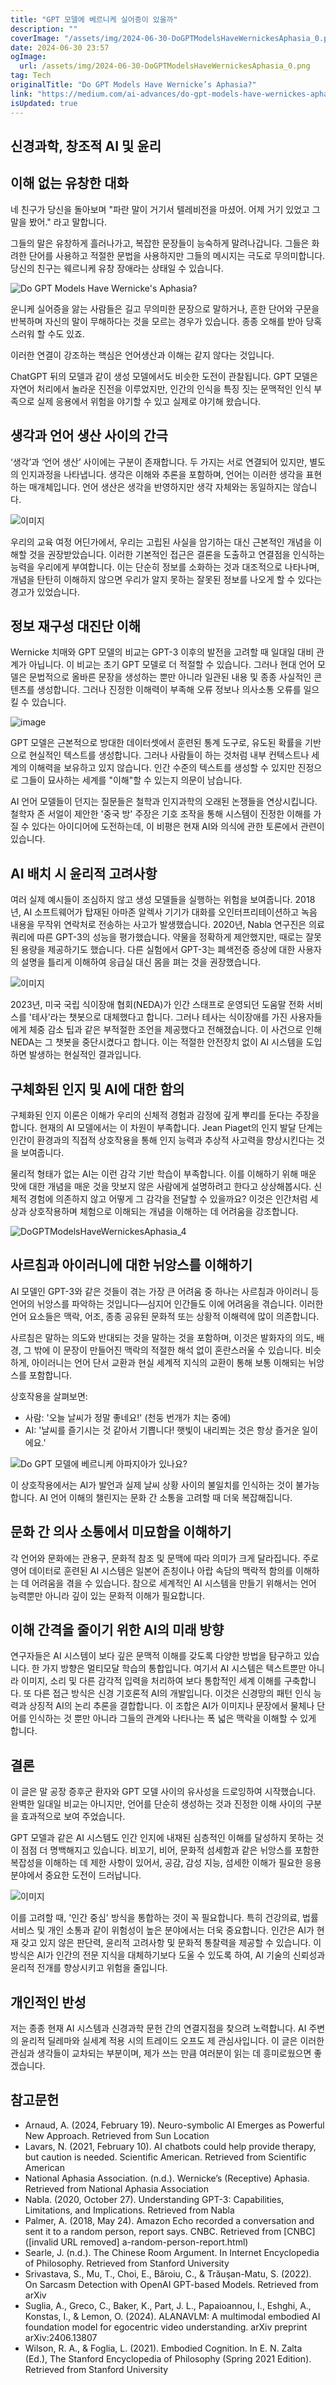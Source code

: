 ```yaml
---
title: "GPT 모델에 베르니케 실어증이 있을까"
description: ""
coverImage: "/assets/img/2024-06-30-DoGPTModelsHaveWernickesAphasia_0.png"
date: 2024-06-30 23:57
ogImage:
  url: /assets/img/2024-06-30-DoGPTModelsHaveWernickesAphasia_0.png
tag: Tech
originalTitle: "Do GPT Models Have Wernicke’s Aphasia?"
link: "https://medium.com/ai-advances/do-gpt-models-have-wernickes-aphasia-e9f1efbdb99b"
isUpdated: true
---
```


## 신경과학, 창조적 AI 및 윤리

## 이해 없는 유창한 대화

네 친구가 당신을 돌아보며 "파란 말이 거기서 텔레비전을 마셨어. 어제 거기 있었고 그 말을 봤어." 라고 말합니다.

그들의 말은 유창하게 흘러나가고, 복잡한 문장들이 능숙하게 말려나갑니다. 그들은 화려한 단어를 사용하고 적절한 문법을 사용하지만 그들의 메시지는 극도로 무의미합니다. 당신의 친구는 웨르니케 유창 장애라는 상태일 수 있습니다.

<!-- cozy-coder - 수평 -->

<ins class="adsbygoogle"
     style="display:block"
     data-ad-client="ca-pub-4877378276818686"
     data-ad-slot="1107185301"
     data-ad-format="auto"
     data-full-width-responsive="true"></ins>

<script>
     (adsbygoogle = window.adsbygoogle || []).push({});
</script>

![Do GPT Models Have Wernicke's Aphasia?](/assets/img/2024-06-30-DoGPTModelsHaveWernickesAphasia_0.png)

운니케 실어증을 앓는 사람들은 길고 무의미한 문장으로 말하거나, 흔한 단어와 구문을 반복하며 자신의 말이 무해하다는 것을 모르는 경우가 있습니다. 종종 오해를 받아 당혹스러워 할 수도 있죠.

이러한 연결이 강조하는 핵심은 언어생산과 이해는 같지 않다는 것입니다.

ChatGPT 뒤의 모델과 같이 생성 모델에서도 비슷한 도전이 관찰됩니다. GPT 모델은 자연어 처리에서 놀라운 진전을 이루었지만, 인간의 인식을 특징 짓는 문맥적인 인식 부족으로 실제 응용에서 위험을 야기할 수 있고 실제로 야기해 왔습니다.

<!-- cozy-coder - 수평 -->

<ins class="adsbygoogle"
     style="display:block"
     data-ad-client="ca-pub-4877378276818686"
     data-ad-slot="1107185301"
     data-ad-format="auto"
     data-full-width-responsive="true"></ins>

<script>
     (adsbygoogle = window.adsbygoogle || []).push({});
</script>

## 생각과 언어 생산 사이의 간극

‘생각’과 ‘언어 생산’ 사이에는 구분이 존재합니다. 두 가지는 서로 연결되어 있지만, 별도의 인지과정을 나타냅니다. 생각은 이해와 추론을 포함하며, 언어는 이러한 생각을 표현하는 매개체입니다. 언어 생산은 생각을 반영하지만 생각 자체와는 동일하지는 않습니다.

![이미지](/assets/img/2024-06-30-DoGPTModelsHaveWernickesAphasia_1.png)

우리의 교육 여정 어딘가에서, 우리는 고립된 사실을 암기하는 대신 근본적인 개념을 이해할 것을 권장받았습니다. 이러한 기본적인 접근은 결론을 도출하고 연결점을 인식하는 능력을 우리에게 부여합니다. 이는 단순히 정보를 소화하는 것과 대조적으로 나타나며, 개념을 탄탄히 이해하지 않으면 우리가 알지 못하는 잘못된 정보를 나오게 할 수 있다는 경고가 있었습니다.

<!-- cozy-coder - 수평 -->

<ins class="adsbygoogle"
     style="display:block"
     data-ad-client="ca-pub-4877378276818686"
     data-ad-slot="1107185301"
     data-ad-format="auto"
     data-full-width-responsive="true"></ins>

<script>
     (adsbygoogle = window.adsbygoogle || []).push({});
</script>

## 정보 재구성 대진단 이해

Wernicke 치매와 GPT 모델의 비교는 GPT-3 이후의 발전을 고려할 때 일대일 대비 관계가 아닙니다. 이 비교는 초기 GPT 모델로 더 적절할 수 있습니다. 그러나 현대 언어 모델은 문법적으로 올바른 문장을 생성하는 뿐만 아니라 일관된 내용 및 종종 사실적인 콘텐츠를 생성합니다. 그러나 진정한 이해력이 부족해 오류 정보나 의사소통 오류를 일으킬 수 있습니다.

![image](/assets/img/2024-06-30-DoGPTModelsHaveWernickesAphasia_2.png)

GPT 모델은 근본적으로 방대한 데이터셋에서 훈련된 통계 도구로, 유도된 확률을 기반으로 현실적인 텍스트를 생성합니다. 그러나 사람들이 하는 것처럼 내부 컨텍스트나 세계의 이해력을 보유하고 있지 않습니다. 인간 수준의 텍스트를 생성할 수 있지만 진정으로 그들이 묘사하는 세계를 "이해"할 수 있는지 의문이 남습니다.

<!-- cozy-coder - 수평 -->

<ins class="adsbygoogle"
     style="display:block"
     data-ad-client="ca-pub-4877378276818686"
     data-ad-slot="1107185301"
     data-ad-format="auto"
     data-full-width-responsive="true"></ins>

<script>
     (adsbygoogle = window.adsbygoogle || []).push({});
</script>

AI 언어 모델들이 던지는 질문들은 철학과 인지과학의 오래된 논쟁들을 연상시킵니다. 철학자 존 서얼이 제안한 '중국 방' 주장은 기호 조작을 통해 시스템이 진정한 이해를 가질 수 있다는 아이디어에 도전하는데, 이 비평은 현재 AI와 의식에 관한 토론에서 관련이 있습니다.

## AI 배치 시 윤리적 고려사항

여러 실제 예시들이 조심하지 않고 생성 모델들을 실행하는 위험을 보여줍니다. 2018년, AI 소프트웨어가 탑재된 아마존 알렉사 기기가 대화를 오인터프리테이션하고 녹음 내용을 무작위 연락처로 전송하는 사고가 발생했습니다. 2020년, Nabla 연구진은 의료 쿼리에 따른 GPT-3의 성능을 평가했습니다. 약물을 정확하게 제안했지만, 때로는 잘못된 용량을 제공하기도 했습니다. 다른 실험에서 GPT-3는 폐색전증 증상에 대한 사용자의 설명을 틀리게 이해하여 응급실 대신 몸을 펴는 것을 권장했습니다.

![이미지](/assets/img/2024-06-30-DoGPTModelsHaveWernickesAphasia_3.png)

<!-- cozy-coder - 수평 -->

<ins class="adsbygoogle"
     style="display:block"
     data-ad-client="ca-pub-4877378276818686"
     data-ad-slot="1107185301"
     data-ad-format="auto"
     data-full-width-responsive="true"></ins>

<script>
     (adsbygoogle = window.adsbygoogle || []).push({});
</script>

2023년, 미국 국립 식이장애 협회(NEDA)가 인간 스태프로 운영되던 도움말 전화 서비스를 '테사'라는 챗봇으로 대체했다고 합니다. 그러나 테사는 식이장애를 가진 사용자들에게 체중 감소 팁과 같은 부적절한 조언을 제공했다고 전해졌습니다. 이 사건으로 인해 NEDA는 그 챗봇을 중단시켰다고 합니다. 이는 적절한 안전장치 없이 AI 시스템을 도입하면 발생하는 현실적인 결과입니다.

## 구체화된 인지 및 AI에 대한 함의

구체화된 인지 이론은 이해가 우리의 신체적 경험과 감정에 깊게 뿌리를 둔다는 주장을 합니다. 현재의 AI 모델에서는 이 차원이 부족합니다. Jean Piaget의 인지 발달 단계는 인간이 환경과의 직접적 상호작용을 통해 인지 능력과 추상적 사고력을 향상시킨다는 것을 보여줍니다.

물리적 형태가 없는 AI는 이런 감각 기반 학습이 부족합니다. 이를 이해하기 위해 매운 맛에 대한 개념을 매운 것을 맛보지 않은 사람에게 설명하려고 한다고 상상해봅시다. 신체적 경험에 의존하지 않고 어떻게 그 감각을 전달할 수 있을까요? 이것은 인간처럼 세상과 상호작용하며 체험으로 이해되는 개념을 이해하는 데 어려움을 강조합니다.

<!-- cozy-coder - 수평 -->

<ins class="adsbygoogle"
     style="display:block"
     data-ad-client="ca-pub-4877378276818686"
     data-ad-slot="1107185301"
     data-ad-format="auto"
     data-full-width-responsive="true"></ins>

<script>
     (adsbygoogle = window.adsbygoogle || []).push({});
</script>

![DoGPTModelsHaveWernickesAphasia_4](/assets/img/2024-06-30-DoGPTModelsHaveWernickesAphasia_4.png)

## 사르침과 아이러니에 대한 뉘앙스를 이해하기

AI 모델인 GPT-3와 같은 것들이 겪는 가장 큰 어려움 중 하나는 사르침과 아이러니 등 언어의 뉘앙스를 파악하는 것입니다—심지어 인간들도 이에 어려움을 겪습니다. 이러한 언어 요소들은 맥락, 어조, 종종 공유된 문화적 또는 상황적 이해력에 많이 의존합니다.

사르침은 말하는 의도와 반대되는 것을 말하는 것을 포함하며, 이것은 발화자의 의도, 배경, 그 밖에 이 문장이 만들어진 맥락의 적절한 해석 없이 혼란스러울 수 있습니다. 비슷하게, 아이러니는 언어 단서 교환과 현실 세계적 지식의 교환이 통해 보통 이해되는 뉘앙스를 포함합니다.

<!-- cozy-coder - 수평 -->

<ins class="adsbygoogle"
     style="display:block"
     data-ad-client="ca-pub-4877378276818686"
     data-ad-slot="1107185301"
     data-ad-format="auto"
     data-full-width-responsive="true"></ins>

<script>
     (adsbygoogle = window.adsbygoogle || []).push({});
</script>

상호작용을 살펴보면:

- 사람: '오늘 날씨가 정말 좋네요!' (천둥 번개가 치는 중에)
- AI: '날씨를 즐기시는 것 같아서 기쁩니다! 햇빛이 내리쬐는 것은 항상 즐거운 일이에요.'

![Do GPT 모델에 베르니케 아파지아가 있나요?](/assets/img/2024-06-30-DoGPTModelsHaveWernickesAphasia_5.png)

이 상호작용에서는 AI가 발언과 실제 날씨 상황 사이의 불일치를 인식하는 것이 불가능합니다. AI 언어 이해의 챌린지는 문화 간 소통을 고려할 때 더욱 복잡해집니다.

<!-- cozy-coder - 수평 -->

<ins class="adsbygoogle"
     style="display:block"
     data-ad-client="ca-pub-4877378276818686"
     data-ad-slot="1107185301"
     data-ad-format="auto"
     data-full-width-responsive="true"></ins>

<script>
     (adsbygoogle = window.adsbygoogle || []).push({});
</script>

## 문화 간 의사 소통에서 미묘함을 이해하기

각 언어와 문화에는 관용구, 문화적 참조 및 문맥에 따라 의미가 크게 달라집니다. 주로 영어 데이터로 훈련된 AI 시스템은 일본어 존칭이나 아랍 속담의 맥락적 함의를 이해하는 데 어려움을 겪을 수 있습니다. 참으로 세계적인 AI 시스템을 만들기 위해서는 언어 능력뿐만 아니라 깊이 있는 문화적 이해가 필요합니다.

## 이해 간격을 줄이기 위한 AI의 미래 방향

연구자들은 AI 시스템이 보다 깊은 문맥적 이해를 갖도록 다양한 방법을 탐구하고 있습니다. 한 가지 방향은 멀티모달 학습의 통합입니다. 여기서 AI 시스템은 텍스트뿐만 아니라 이미지, 소리 및 다른 감각적 입력을 처리하여 보다 통합적인 세계 이해를 구축합니다. 또 다른 접근 방식은 신경 기호론적 AI의 개발입니다. 이것은 신경망의 패턴 인식 능력과 상징적 AI의 논리 추론을 결합합니다. 이 조합은 AI가 이미지나 문장에서 물체나 단어를 인식하는 것 뿐만 아니라 그들의 관계와 나타나는 폭 넓은 맥락을 이해할 수 있게 합니다.

<!-- cozy-coder - 수평 -->

<ins class="adsbygoogle"
     style="display:block"
     data-ad-client="ca-pub-4877378276818686"
     data-ad-slot="1107185301"
     data-ad-format="auto"
     data-full-width-responsive="true"></ins>

<script>
     (adsbygoogle = window.adsbygoogle || []).push({});
</script>

## 결론

이 글은 말 공장 증후군 환자와 GPT 모델 사이의 유사성을 드로잉하여 시작했습니다. 완벽한 일대일 비교는 아니지만, 언어를 단순히 생성하는 것과 진정한 이해 사이의 구분을 효과적으로 보여 주었습니다.

GPT 모델과 같은 AI 시스템도 인간 인지에 내재된 심층적인 이해를 달성하지 못하는 것이 점점 더 명백해지고 있습니다. 비꼬기, 비어, 문화적 섬세함과 같은 뉘앙스를 포함한 복잡성을 이해하는 데 제한 사항이 있어서, 공감, 감성 지능, 섬세한 이해가 필요한 응용 분야에서 중요한 도전이 드러납니다.

![이미지](/assets/img/2024-06-30-DoGPTModelsHaveWernickesAphasia_6.png)

<!-- cozy-coder - 수평 -->

<ins class="adsbygoogle"
     style="display:block"
     data-ad-client="ca-pub-4877378276818686"
     data-ad-slot="1107185301"
     data-ad-format="auto"
     data-full-width-responsive="true"></ins>

<script>
     (adsbygoogle = window.adsbygoogle || []).push({});
</script>

이를 고려할 때, '인간 중심' 방식을 통합하는 것이 꼭 필요합니다. 특히 건강의료, 법률 서비스 및 개인 소통과 같이 위험성이 높은 분야에서는 더욱 중요합니다. 인간은 AI가 현재 갖고 있지 않은 판단력, 윤리적 고려사항 및 문화적 통찰력을 제공할 수 있습니다. 이 방식은 AI가 인간의 전문 지식을 대체하기보다 도울 수 있도록 하여, AI 기술의 신뢰성과 윤리적 전개를 향상시키고 위험을 줄입니다.

## 개인적인 반성

저는 종종 현재 AI 시스템과 신경과학 문헌 간의 연결지점을 찾으려 노력합니다. AI 주변의 윤리적 딜레마와 실세계 적용 시의 트레이드 오프도 제 관심사입니다. 이 글은 이러한 관심과 생각들이 교차되는 부분이며, 제가 쓰는 만큼 여러분이 읽는 데 흥미로웠으면 좋겠습니다.

## 참고문헌

<!-- cozy-coder - 수평 -->

<ins class="adsbygoogle"
     style="display:block"
     data-ad-client="ca-pub-4877378276818686"
     data-ad-slot="1107185301"
     data-ad-format="auto"
     data-full-width-responsive="true"></ins>

<script>
     (adsbygoogle = window.adsbygoogle || []).push({});
</script>

- Arnaud, A. (2024, February 19). Neuro-symbolic AI Emerges as Powerful New Approach. Retrieved from Sun Location
- Lavars, N. (2021, February 10). AI chatbots could help provide therapy, but caution is needed. Scientific American. Retrieved from Scientific American
- National Aphasia Association. (n.d.). Wernicke’s (Receptive) Aphasia. Retrieved from National Aphasia Association
- Nabla. (2020, October 27). Understanding GPT-3: Capabilities, Limitations, and Implications. Retrieved from Nabla
- Palmer, A. (2018, May 24). Amazon Echo recorded a conversation and sent it to a random person, report says. CNBC. Retrieved from [CNBC]([invalid URL removed] a-random-person-report.html)
- Searle, J. (n.d.). The Chinese Room Argument. In Internet Encyclopedia of Philosophy. Retrieved from Stanford University
- Srivastava, S., Mu, T., Choi, E., Băroiu, C., & Trăuşan-Matu, S. (2022). On Sarcasm Detection with OpenAI GPT-based Models. Retrieved from arXiv
- Suglia, A., Greco, C., Baker, K., Part, J. L., Papaioannou, I., Eshghi, A., Konstas, I., & Lemon, O. (2024). ALANAVLM: A multimodal embodied AI foundation model for egocentric video understanding. arXiv preprint arXiv:2406.13807
- Wilson, R. A., & Foglia, L. (2021). Embodied Cognition. In E. N. Zalta (Ed.), The Stanford Encyclopedia of Philosophy (Spring 2021 Edition). Retrieved from Stanford University
